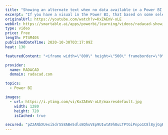 ```yaml
---
title: "Showing an alternate text when no data available in a Power BI chart visuals"
excerpt: "If you have a visual in the Power BI, that based on some selections of a slicer it might return nothing, depends on the visual, you might get a blank visual or some other types of improper view. In this video, I share a simple trick that you can use to have an alternate message in those scenarios. Read"
originalUrl: https://youtube.com/watch?v=KxZAEmV-oLE
webUrl: https://smartable.ai/apps/powerbi/learning/videos/radacad-showing-an-alternate-text-when-no-data-available-in-a-power-bi-chart-visuals/
type: video
price: Free
length: PT4M40S
publishedDateTime: 2020-10-30T03:17:09Z
heat: 130

featuredContent: "<iframe width=\"800\" height=\"500\" frameborder=\"0\" src=\"https://www.youtube.com/embed/KxZAEmV-oLE\" allow=\"accelerometer; autoplay; encrypted-media; gyroscope; picture-in-picture\" allowfullscreen></iframe>"

provider:
  name: RADACAD
  domain: radacad.com

topics:
  - Power BI

images:
  - url: https://i.ytimg.com/vi/KxZAEmV-oLE/maxresdefault.jpg
    width: 1280
    height: 720
    isCached: true

secured: "pZ2ANbXUexi5drS58ABe5dlsBQhuVEp9U1wtA9h8uLTPtGiPnpo1C8l8yjGgP6DQ3MS5+bwSX8E8C3DBGLcm2sCMJHLRw/LDTFJMv6PALczVwY0iXKpYrtA/BPHcDMIJnhvJt8+4ZjRcSVA3F4cascmBViFBq/YD2UeQARO1lhEcvmJ5p/N00cRysrkveAMWENYQizUNoo20yWPiezkTsg+yq8KiejLZ/gC3/Ji23iCWl+ByMJgyG0cPcM09a56IKKcrt9ikVWXrMK6pWF4zitl2UPFY6Aon3pX5uvDQMzouEIwcwCK0ozsiykeBEf6PbdimoPnRWoSnqsTnjFm9YUUhzpw0jRop+5Brmdkq5T5aEe8Fu+yGKBK86vo4Qp4Ddai+wz+Ds8wx3ER195Ff9+HipEsP2Hk1Nkw8CbmZ1Bs=;a78CttMuYEpuyPjvfXJR8w=="
---
```


